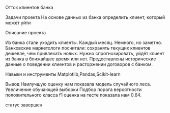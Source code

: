 Отток клиентов банка

Задачи проекта 
На основе данных из банка определить клиент, который может уйти

Описание проекта

Из банка стали уходить клиенты. Каждый месяц. Немного, но заметно. Банковские маркетологи посчитали: сохранять текущих клиентов дешевле, чем привлекать новых.
Нужно спрогнозировать, уйдёт клиент из банка в ближайшее время или нет. Предоставлены исторические данные о поведении клиентов и расторжении договоров с банком.	

Навыки и инструменты
Matplotlib,Pandas,Scikit-learn

Вывод
Наилучшую оценку нам показала модель случайного леса.  
Увеличение обучающей выборки
Подбор порога вероятности положительного класса
f1 оценка на тесте показала нам 0.64.


статус
завершен